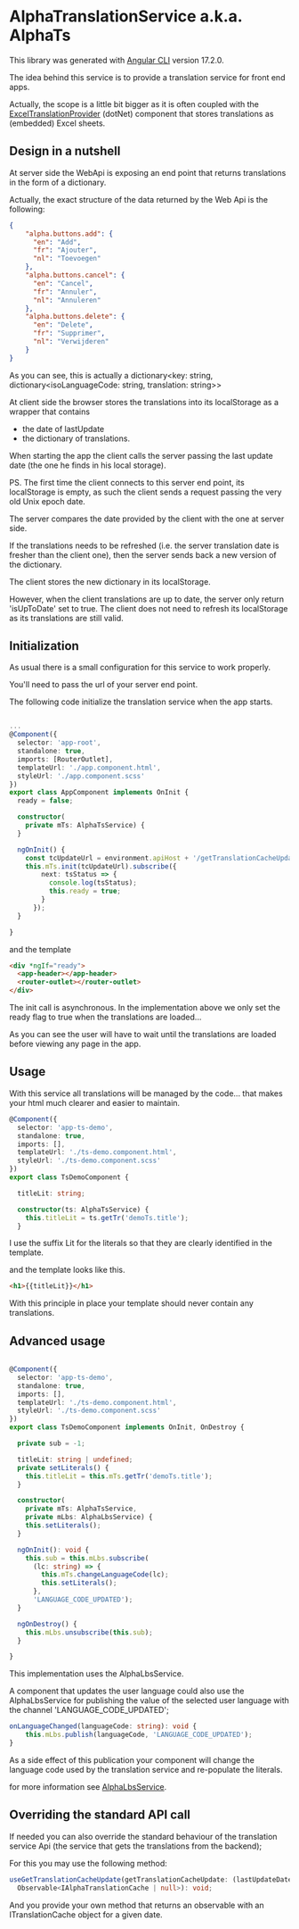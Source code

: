 # AlphaTranslationService a.k.a. AlphaTs

This library was generated with [Angular CLI](https://github.com/angular/angular-cli) version 17.2.0.

The idea behind this service is to provide a translation service for front end apps. 

Actually, the scope is a little bit bigger as it is often coupled with the [ExcelTranslationProvider](https://www.nuget.org/packages/ExcelTranslationProvider.nc6) (dotNet) component that stores translations as (embedded) Excel sheets.

## Design in a nutshell

At server side the WebApi is exposing an end point that returns translations in the form of a dictionary.

Actually, the exact structure of the data returned by the Web Api is the following:

```json
{
    "alpha.buttons.add": {
      "en": "Add",
      "fr": "Ajouter",
      "nl": "Toevoegen"
    },
    "alpha.buttons.cancel": {
      "en": "Cancel",
      "fr": "Annuler",
      "nl": "Annuleren"
    },
    "alpha.buttons.delete": {
      "en": "Delete",
      "fr": "Supprimer",
      "nl": "Verwijderen"
    }
}
```

As you can see, this is actually a dictionary&lt;key: string, dictionary&lt;isoLanguageCode: string, translation: string&gt;&gt;

At client side the browser stores the translations into its localStorage as a wrapper that contains
* the date of lastUpdate
* the dictionary of translations.

When starting the app the client calls the server passing the last update date (the one he finds in his local storage).

PS. The first time the client connects to this server end point, its localStorage is empty, as such the client sends a request passing the very old Unix epoch date.

The server compares the date provided by the client with the one at server side.

If the translations needs to be refreshed (i.e. the server translation date is fresher than the client one), then the server sends back a new version of the dictionary.

The client stores the new dictionary in its localStorage.

However, when the client translations are up to date, the server only return 'isUpToDate' set to true. The client does not need to refresh its localStorage as its translations are still valid.

## Initialization

As usual there is a small configuration for this service to work properly.

You'll need to pass the url of your server end point.

The following code initialize the translation service when the app starts.

```typescript

...
@Component({
  selector: 'app-root',
  standalone: true,
  imports: [RouterOutlet],
  templateUrl: './app.component.html',
  styleUrl: './app.component.scss'
})
export class AppComponent implements OnInit {
  ready = false;

  constructor(
    private mTs: AlphaTsService) {
  }

  ngOnInit() {
    const tcUpdateUrl = environment.apiHost + '/getTranslationCacheUpdate';
    this.mTs.init(tcUpdateUrl).subscribe({
        next: tsStatus => {
          console.log(tsStatus);
          this.ready = true;
        }
      });
  }

}

```

and the template 
```html
<div *ngIf="ready">
  <app-header></app-header>
  <router-outlet></router-outlet>
</div>
```

The init call is asynchronous. In the implementation above we only set the ready flag to true when the translations are loaded...

As you can see the user will have to wait until the translations are loaded before viewing any page in the app.

## Usage

With this service all translations will be managed by the code... that makes your html much clearer and easier to maintain.

```typescript
@Component({
  selector: 'app-ts-demo',
  standalone: true,
  imports: [],
  templateUrl: './ts-demo.component.html',
  styleUrl: './ts-demo.component.scss'
})
export class TsDemoComponent {

  titleLit: string;

  constructor(ts: AlphaTsService) {
    this.titleLit = ts.getTr('demoTs.title');
  }
```

I use the suffix Lit for the literals so that they are clearly identified in the template.

and the template looks like this.

```html
<h1>{{titleLit}}</h1>
```

With this principle in place your template should never contain any translations.

## Advanced usage

```typescript

@Component({
  selector: 'app-ts-demo',
  standalone: true,
  imports: [],
  templateUrl: './ts-demo.component.html',
  styleUrl: './ts-demo.component.scss'
})
export class TsDemoComponent implements OnInit, OnDestroy {

  private sub = -1;

  titleLit: string | undefined;
  private setLiterals() {
    this.titleLit = this.mTs.getTr('demoTs.title');
  }

  constructor(
    private mTs: AlphaTsService,
    private mLbs: AlphaLbsService) {
    this.setLiterals();
  }

  ngOnInit(): void {
    this.sub = this.mLbs.subscribe(
      (lc: string) => {
        this.mTs.changeLanguageCode(lc);
        this.setLiterals();
      },
      'LANGUAGE_CODE_UPDATED');
  }

  ngOnDestroy() {
    this.mLbs.unsubscribe(this.sub);
  }

}

```

This implementation uses the AlphaLbsService.

A component that updates the user language could also use the AlphaLbsService for publishing the value of the selected user language with the channel 'LANGUAGE_CODE_UPDATED';

```typescript
onLanguageChanged(languageCode: string): void {
    this.mLbs.publish(languageCode, 'LANGUAGE_CODE_UPDATED');
}
```

As a side effect of this publication your component will change the language code used by the translation service and re-populate the literals.

for more information see [AlphaLbsService](https://www.npmjs.com/package/@pvway/alpha-lbs).

## Overriding the standard API call

If needed you can also override the standard behaviour of the translation service Api (the service that gets the translations from the backend);

For this you may use the following method:

```typescript
useGetTranslationCacheUpdate(getTranslationCacheUpdate: (lastUpdateDate: Date) =>
  Observable<IAlphaTranslationCache | null>): void;
```

And you provide your own method that returns an observable with an ITranslationCache object for a given date.

